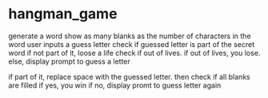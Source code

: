 # hangman_game
generate a word 
show as many blanks as the number of characters in the word 
user inputs a guess letter 
check if guessed letter is part of the secret word 
if not part of it, 
    loose a life 
    check if out of lives. 
        if out of lives, you lose. 
        else, display prompt to guess a letter 

if part of it, 
    replace space with the guessed letter.
    then check if all blanks are filled
        if yes, you win
        if no, display promt to guess letter again

